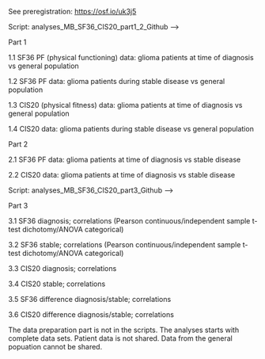 See preregistration: https://osf.io/uk3j5

Script: analyses_MB_SF36_CIS20_part1_2_Github -->

Part 1 

1.1 SF36 PF (physical functioning) data: glioma patients at time of diagnosis vs general population

1.2 SF36 PF data: glioma patients during stable disease vs general population

1.3 CIS20 (physical fitness) data: glioma patients at time of diagnosis vs general population

1.4 CIS20 data: glioma patients during stable disease vs general population

Part 2 

2.1 SF36 PF data: glioma patients at time of diagnosis vs stable disease

2.2 CIS20 data: glioma patients at time of diagnosis vs stable disease


Script: analyses_MB_SF36_CIS20_part3_Github --> 

Part 3 

3.1 SF36 diagnosis; correlations (Pearson continuous/independent sample t-test dichotomy/ANOVA categorical) 

3.2 SF36 stable; correlations (Pearson continuous/independent sample t-test dichotomy/ANOVA categorical)

3.3 CIS20 diagnosis; correlations

3.4 CIS20 stable; correlations

3.5 SF36 difference diagnosis/stable; correlations

3.6 CIS20 difference diagnosis/stable; correlations 

The data preparation part is not in the scripts. The analyses starts with complete data sets. 
Patient data is not shared. Data from the general popuation cannot be shared. 
